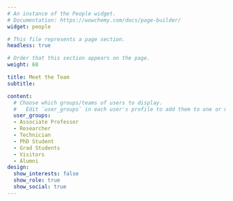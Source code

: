 ```yaml
---
# An instance of the People widget.
# Documentation: https://wowchemy.com/docs/page-builder/
widget: people

# This file represents a page section.
headless: true

# Order that this section appears on the page.
weight: 68

title: Meet the Team
subtitle:

content:
  # Choose which groups/teams of users to display.
  #   Edit `user_groups` in each user's profile to add them to one or more of these groups.
  user_groups:
  - Associate Professor
  - Researcher
  - Technician
  - PhD Student
  - Grad Students
  - Visitors
  - Alumni
design:
  show_interests: false
  show_role: true
  show_social: true
---
```

